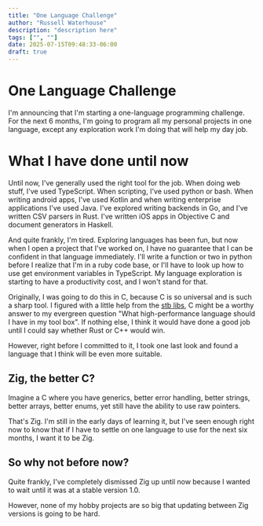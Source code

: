 ```yaml
---
title: "One Language Challenge"
author: "Russell Waterhouse"
description: "description here"
tags: ["", ""]
date: 2025-07-15T09:48:33-06:00
draft: true
---
```


# One Language Challenge

I'm announcing that I'm starting a one-language programming challenge. For the next 6 months,
I'm going to program all my personal projects in one language, except
any exploration work I'm doing that will help my day job.

# What I have done until now

Until now, I've generally used the right tool for the job. When doing web stuff,
I've used TypeScript. When scripting, I've used python or bash. When writing
android apps, I've used Kotlin and when writing enterprise applications I've
used Java. I've explored writing backends in Go, and I've written CSV parsers in
Rust. I've written iOS apps in Objective C and document generators in Haskell.

And quite frankly, I'm tired. Exploring languages has been fun, but now when I
open a project that I've worked on, I have no guarantee that I can be confident
in that language immediately. I'll write a function or two in python before I
realize that I'm in a ruby code base, or I'll have to look up how to use get
environment variables in TypeScript. My language exploration is starting to have
a productivity cost, and I won't stand for that.

Originally, I was going to do this in C, because C is so universal and is such
a sharp tool. I figured with a little help from the
[stb libs](https://github.com/nothings/stb), C might be a worthy answer to my
evergreen question "What high-performance language should I have in my
tool box". If nothing else, I think it would have done a good job until I could
say whether Rust or C++ would win.

However, right before I committed to it, I took one last look and found
a language that I think will be even more suitable.

## Zig, the better C?

Imagine a C where you have generics, better error handling, better strings,
better arrays, better enums, yet still have the ability to use raw pointers.

That's Zig. I'm still in the early days of learning it, but I've seen enough
right now to know that if I have to settle on one language to use for the
next six months, I want it to be Zig.


## So why not before now?

Quite frankly, I've completely dismissed Zig up until now because I wanted to
wait until it was at a stable version 1.0.

However, none of my hobby projects are so big that updating between Zig versions
is going to be hard.
